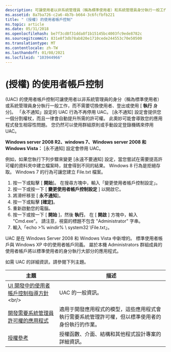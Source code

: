 ```yaml
---
description: 可讓使用者以非系統管理員（稱為標準使用者）和系統管理員身分執行一般工作，而不需要切換使用者、登出或使用 [執行身分]。
ms.assetid: 8a7ba726-c2a6-4b7b-b664-3c6fcfbfb221
title: " (授權) 的使用者帳戶控制"
ms.topic: article
ms.date: 05/31/2018
ms.openlocfilehash: be7f3cd8f31dda8f1b15145bc4003fc9ede8782c
ms.sourcegitcommit: 831e8f3db78ab820e1710cede244553c70e50500
ms.translationtype: MT
ms.contentlocale: zh-TW
ms.lasthandoff: 01/08/2021
ms.locfileid: "103944966"
---
```

# <a name="user-account-control-authorization"></a> (授權) 的使用者帳戶控制

 (UAC) 的使用者帳戶控制可讓使用者以非系統管理員的身分（稱為標準使用者）或系統管理員身分執行一般工作，而不需要切換使用者、登出或使用 [ **執行** 身分]。 「永不通知」設定的 UAC 行為不再停用 UAC。 [永不通知] 設定會提供您一個分割權杖，而且一律會自動提升所需的許可權。 此奧妙可能會導致您的應用程式發生相容性問題。 您仍然可以使用群組原則或手動設定登錄機碼來停用 UAC。

**Windows server 2008 R2、windows 7、Windows server 2008 和 Windows Vista：** [永不通知] 設定會停用 UAC。

例如，如果您執行下列步驟來變更 [永遠不要通知] 設定，當您嘗試在需要提高許可權的資料夾中建立檔案時，就會得到不同的結果。 Windows 8 行為是拒絕存取。 Windows 7 的行為可讓您建立 File.txt 檔案。

1.  按一下或點擊 [ **開始**]。 在搜尋方塊中，輸入「變更使用者帳戶控制設定」。
2.  按一下或按一下 [ **變更使用者帳戶控制設定** ] 以開啟它。
3.  將滑杆移至 [ **永不通知**]。
4.  按一下或點擊 **[確定]**。
5.  重新啟動您的電腦。
6.  按一下或按一下 [ **開始** ]，然後 **執行**。 在 [ **開啟** ] 方塊中，輸入 "Cmd.exe"。 請注意，視窗的標題不包含 "Administrator" 字串。
7.  輸入「echo >% windir% \\ system32 \\File.txt」。

UAC 是在 Windows Server 2008 和 Windows Vista 中新增的。 標準使用者帳戶與 Windows XP 中的使用者帳戶同義。 屬於本機 Administrators 群組成員的使用者帳戶將以標準使用者的身分執行大部分的應用程式。

如需 UAC 的詳細資訊，請參閱下列主題。



| 主題                                                                                                                                        | 描述                                                                                                                                   |
|----------------------------------------------------------------------------------------------------------------------------------------------|-----------------------------------------------------------------------------------------------------------------------------------------------|
| [UI 開發中的使用者帳戶控制指導方針](https://msdn.microsoft.com/library/aa511445(l=en-us,v=MSDN.10).aspx)<br/> | UAC 的一般資訊。<br/>                                                                                                     |
| [開發需要系統管理員許可權的應用程式](developing-applications-that-require-administrator-privilege.md)<br/>  | 適用于開發應用程式的模型，這些應用程式會執行需要系統管理許可權，但以標準使用者的身份執行的作業。<br/> |
| [授權參考](authorization-reference.md)<br/>                                                                            | 授權函數、介面、結構和其他程式設計專案的詳細資訊。<br/>                        |



 

 

 




